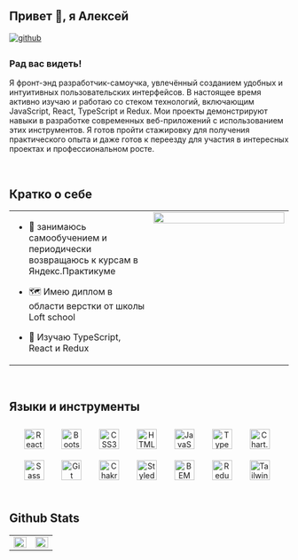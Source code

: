 ## Привет 👋, я Алексей

<a href="https://github.com/AlexeyYakovec" target="_blank">
<img src=https://img.shields.io/badge/github-%2324292e.svg?&style=for-the-badge&logo=github&logoColor=white alt=github style="margin-bottom: 5px;" />
</a>

### Рад вас видеть!

Я фронт-энд разработчик-самоучка, увлечённый созданием удобных и интуитивных пользовательских интерфейсов. В настоящее время активно изучаю и работаю со стеком технологий, включающим JavaScript, React, TypeScript и Redux. Мои проекты демонстрируют навыки в разработке современных веб-приложений с использованием этих инструментов. Я готов пройти стажировку для получения практического опыта и даже готов к переезду для участия в интересных проектах и профессиональном росте.

<br/>

## Кратко о себе

<table><tr><td valign="top" width="50%">

-  🔭 занимаюсь самообучением и периодически возвращаюсь к курсам в Яндекс.Практикуме

-  🗺️ Имею диплом в области верстки от школы Loft school

-  🌱 Изучаю TypeScript, React и Redux

</td><td valign="top" width="50%">

<div align="center">
<img src="https://camo.githubusercontent.com/337869fc265db715bc53051fde314a89ceca0b18719f672ce90b57ff305ba460/68747470733a2f2f6d65646961312e67697068792e636f6d2f6d656469612f31334867774773584630616947592f67697068792e676966" align="center" style="width: 100%" />
</div>

</td></tr></table>

<br/>

## Языки и инструменты

<div display='flex' align="center" gap='8px'>  
<a href="https://reactjs.org/" target="_blank"><img style="margin: 10px" src="https://profilinator.rishav.dev/skills-assets/react-original-wordmark.svg" alt="React" height="36" /></a> &nbsp;
<a href="https://getbootstrap.com/docs/3.4/javascript/" target="_blank"><img style="margin: 10px" src="https://profilinator.rishav.dev/skills-assets/bootstrap-plain.svg" alt="Bootstrap" height="36" /></a>  &nbsp;
<a href="https://www.w3schools.com/css/" target="_blank"><img style="margin: 10px" src="https://profilinator.rishav.dev/skills-assets/css3-original-wordmark.svg" alt="CSS3" height="36" /></a>  &nbsp;
<a href="https://en.wikipedia.org/wiki/HTML5" target="_blank"><img style="margin: 10px" src="https://profilinator.rishav.dev/skills-assets/html5-original-wordmark.svg" alt="HTML5" height="36" /></a>  &nbsp;
<a href="https://www.javascript.com/" target="_blank"><img style="margin: 10px" src="https://profilinator.rishav.dev/skills-assets/javascript-original.svg" alt="JavaScript" height="36" /></a>  &nbsp;
<a href="https://www.typescriptlang.org/" target="_blank"><img style="margin: 10px" src="https://profilinator.rishav.dev/skills-assets/typescript-original.svg" alt="TypeScript" height="36" /></a>  &nbsp;
<a href="https://www.chartjs.org/" target="_blank"><img style="margin: 10px" src="https://profilinator.rishav.dev/skills-assets/logo-title.svg" alt="Chart.js" height="36" /></a>  &nbsp;
<a href="https://sass-lang.com/" target="_blank"><img style="margin: 10px" src="https://profilinator.rishav.dev/skills-assets/sass-original.svg" alt="Sass" height="36" /></a>  &nbsp;
<a href="https://github.com/" target="_blank"><img style="margin: 10px" src="https://profilinator.rishav.dev/skills-assets/git-scm-icon.svg" alt="Git" height="36" /></a>  &nbsp;
<a href="https://chakra-ui.com/" target="_blank"><img style="margin: 10px" src="https://profilinator.rishav.dev/skills-assets/chakraui.png" alt="Chakra UI" height="36" /></a>  &nbsp;
<a href="https://styled-components.com/" target="_blank"><img style="margin: 10px" src="https://profilinator.rishav.dev/skills-assets/styled-components.png" alt="Styled Components" height="36" /></a>  &nbsp;
<a href="http://getbem.com/" target="_blank"><img style="margin: 10px" src="https://profilinator.rishav.dev/skills-assets/bem.svg" alt="BEM" height="36" /></a>  &nbsp;
<a href="https://redux.js.org/" target="_blank"><img style="margin: 10px" src="https://profilinator.rishav.dev/skills-assets/redux-original.svg" alt="Redux" height="36" /></a>  &nbsp;
<a href="https://www.tailwindcss.com/" target="_blank"><img style="margin: 10px" src="https://profilinator.rishav.dev/skills-assets/tailwindcss.svg" alt="Tailwind CSS" height="36" /></a>  &nbsp;
</div>

<br/>

## Github Stats

<table><tr><td valign="top" width="50%">

<img src="https://github-readme-stats.vercel.app/api?username=AlexeyYakovec&show_icons=true&count_private=true&hide_border=true" align="left" style="width: 100%" />

</td><td valign="top" width="50%">

<img src="https://github-readme-stats.vercel.app/api/top-langs/?username=AlexeyYakovec&hide_border=true&layout=compact" align="left" style="width: 100%" />

</td></tr></table>

<br/>

<br/>

<br/>

<br />
